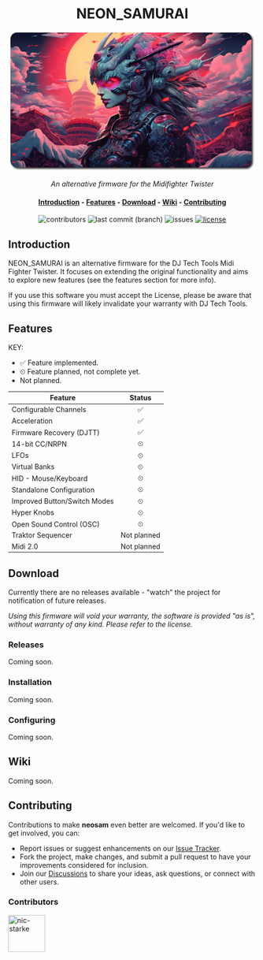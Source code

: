<div align="center">
  <h1>NEON_SAMURAI</h1>
  
  <img src="./logo.png" alt="NEON_SAMURAI" style="max-width: 500px; max-height: 200;">
  
  <i>An alternative firmware for the Midifighter Twister</i>
  
  <h4 align="center">
    <a href="#introduction">Introduction</a> -
    <a href="#features">Features</a> -
    <a href="#download">Download</a> -
    <a href="#wiki">Wiki</a> -
    <a href="#contributing">Contributing</a>
  </h4>

  <p>
    <img alt="contributors" src="https://img.shields.io/github/contributors/nic-starke/neon_samurai">
    <img alt="last commit (branch)" src="https://img.shields.io/github/last-commit/nic-starke/neon_samurai/main">
    <img alt="issues" src="https://img.shields.io/github/issues/nic-starke/neon_samurai">
    <a href="https://github.com/nic-starke/neon_samurai/blob/main/LICENSE"> <img alt="license" src="https://img.shields.io/github/license/nic-starke/neon_samurai"> </a>
  </p>

</div>


## Introduction 

NEON_SAMURAI is an alternative firmware for the DJ Tech Tools Midi Fighter Twister. It focuses on extending the original functionality and aims to explore new features (see the features section for more info).

If you use this software you must accept the License, please be aware that using this firmware will likely invalidate your warranty with DJ Tech Tools.

## Features

KEY:
 - ✅ Feature implemented.
 - ⏲ Feature planned, not complete yet.
 - Not planned.

| Feature                         |  Status                 |
| --------------------------      | :-----------------:     |
| Configurable Channels      			|  ✅                     |
| Acceleration                    |  ✅                     |
| Firmware Recovery (DJTT)        |  ✅                     |
| 14-bit CC/NRPN                  |  ⏲                      |
| LFOs                            |  ⏲                      |
| Virtual Banks                   |  ⏲                      |
| HID - Mouse/Keyboard            |  ⏲                      |
| Standalone Configuration        |  ⏲                      |
| Improved Button/Switch Modes    |  ⏲                      |
| Hyper Knobs                     |  ⏲                      |
| Open Sound Control (OSC)        |  ⏲                      |
| Traktor Sequencer               |  Not planned            |
| Midi 2.0                        |  Not planned            |

## Download

Currently there are no releases available - "watch" the project for notification of future releases.

<i> Using this firmware will void your warranty, the software is provided "as is", without warranty of any kind. Please refer to the license.</i>

### Releases

Coming soon.

### Installation

Coming soon.

### Configuring

Coming soon.

## Wiki

Coming soon.

## Contributing 

Contributions to make **neosam** even better are welcomed. If you'd like to get involved, you can:

- Report issues or suggest enhancements on our [Issue Tracker](https://github.com/nic-starke/neon_samurai/issues).
- Fork the project, make changes, and submit a pull request to have your improvements considered for inclusion.
- Join our [Discussions](https://github.com/nic-starke/neon_samurai/discussions) to share your ideas, ask questions, or connect with other users.

### Contributors

<a href="https://github.com/nic-starke"><img src="https://avatars.githubusercontent.com/u/10380155?v=4" title="nic-starke" width="75" height="75"></a>

